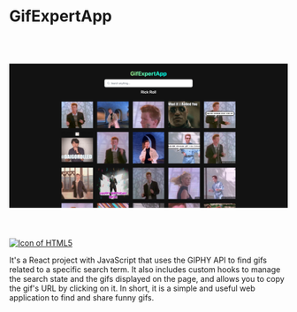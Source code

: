 # GifExpertApp

<img style="margin: 50px 0" src=".img/main.png" alt="Project main page ">

<a title="LanguagesUsed" target="_blank" href="#">
<img align="center" alt="Icon of HTML5" src="https://skillicons.dev/icons?i=react,js,jest&theme=light">
</a>

It's a React project with JavaScript that uses the GIPHY API to find gifs related to a specific search term. It also includes custom hooks to manage the search state and the gifs displayed on the page, and allows you to copy the gif's URL by clicking on it. In short, it is a simple and useful web application to find and share funny gifs.